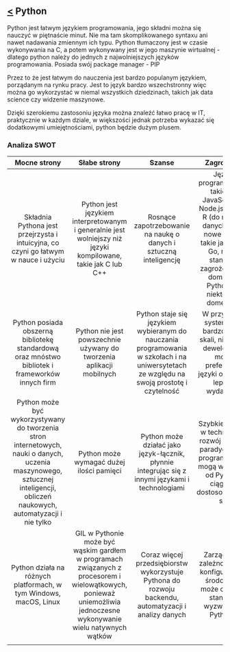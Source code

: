 ## [<](README.md) Python

Python jest łatwym językiem programowania, jego składni można się nauczyć w piętnaście minut. Nie ma tam skomplikowanego syntaxu ani nawet nadawania zmiennym ich typu. Python tłumaczony jest w czasie wykonywania na C, a potem wykonywany jest w jego maszynie wirtualnej - dlatego python należy do jednych z najwolniejszych języków programowania. Posiada swój package manager - PIP

Przez to że jest łatwym do nauczenia jest bardzo populanym językiem, porządanym na rynku pracy. Jest to język bardzo wszechstronny więc można go wykorzystać w niemal wszystkich dziedzinach, takich jak data science czy widzenie maszynowe.

Dzięki szerokiemu zastosoniu języka można znaleźć łatwo pracę w IT, praktycznie w każdym dziale, w większości jednak potrzeba wykazać się dodatkowymi umiejętnościami, python będzie dużym plusem.

### Analiza SWOT

| Mocne strony | Słabe strony | Szanse | Zagrożenia |
| :----------: | :----------: | :----: | :--------: |
| Składnia Pythona jest przejrzysta i intuicyjna, co czyni go łatwym w nauce i użyciu | Python jest językiem interpretowanym i generalnie jest wolniejszy niż języki kompilowane, takie jak C lub C++ | Rosnące zapotrzebowanie na naukę o danych i sztuczną inteligencję | Języki programowania takie jak JavaScript (z Node.js), Julia i R (do nauki o danych) oraz nowe języki, takie jak Rust i Go, mogą stanowić zagrożenie dla dominacji Pythona w niektórych domenach |
| Python posiada obszerną bibliotekę standardową oraz mnóstwo bibliotek i frameworków innych firm | Python nie jest powszechnie używany do tworzenia aplikacji mobilnych | Python staje się językiem wybieranym do nauczania programowania w szkołach i na uniwersytetach ze względu na swoją prostotę i czytelność | W przypadku systemów o bardzo dużej skali, niektórzy deweloperzy mogą preferować języki oferujące lepszą wydajność |
| Python może być wykorzystywany do tworzenia stron internetowych, nauki o danych, uczenia maszynowego, sztucznej inteligencji, obliczeń naukowych, automatyzacji i nie tylko | Python może wymagać dużej ilości pamięci | Python może działać jako język-łącznik, płynnie integrując się z innymi językami i technologiami |  Szybkie zmiany w technologii i rozwój nowych paradygmatów programowania mogą wymagać od Pythona ciągłego dostosowywania się |
| Python działa na różnych platformach, w tym Windows, macOS, Linux | GIL w Pythonie może być wąskim gardłem w programach związanych z procesorem i wielowątkowych, ponieważ uniemożliwia jednoczesne wykonywanie wielu natywnych wątków | Coraz więcej przedsiębiorstw wykorzystuje Pythona do rozwoju backendu, automatyzacji i analizy danych | Zarządzanie zależnościami i konfiguracjami środowiska może czasami stanowić wyzwanie w Pythonie |
|              |              |        |            |
